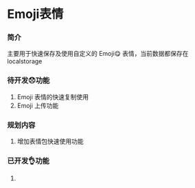 # Emoji表情

### 简介
主要用于快速保存及使用自定义的 Emoji😋 表情，当前数据都保存在 localstorage

### 待开发😞功能
1. Emoji 表情的快速复制使用
2. Emoji 上传功能

### 规划内容
1. 增加表情包快速使用功能

### 已开发👌功能
1. 